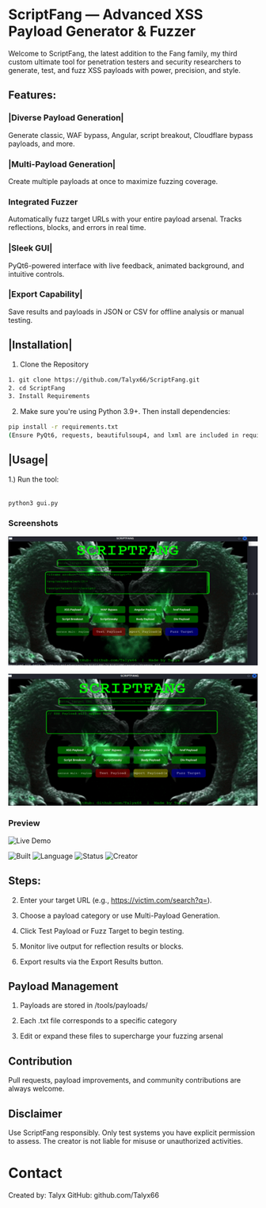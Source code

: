 # ScriptFang — Advanced XSS Payload Generator & Fuzzer
Welcome to ScriptFang, the latest addition to the Fang family, my third custom ultimate tool for penetration testers and security researchers to generate, test, and fuzz XSS payloads with power, precision, and style. 

## Features:
 ### |Diverse Payload Generation|
Generate classic, WAF bypass, Angular, script breakout, Cloudflare bypass payloads, and more.

### |Multi-Payload Generation|
Create multiple payloads at once to maximize fuzzing coverage.

### Integrated Fuzzer
Automatically fuzz target URLs with your entire payload arsenal. Tracks reflections, blocks, and errors in real time.

### |Sleek GUI|
PyQt6-powered interface with live feedback, animated background, and intuitive controls.

### |Export Capability|
Save results and payloads in JSON or CSV for offline analysis or manual testing.

## |Installation|
1. Clone the Repository
```bash
1. git clone https://github.com/Talyx66/ScriptFang.git
2. cd ScriptFang
3. Install Requirements 
```
2. Make sure you're using Python 3.9+. Then install dependencies:

```bash
pip install -r requirements.txt
(Ensure PyQt6, requests, beautifulsoup4, and lxml are included in requirements.txt)
```
## |Usage|
1.) Run the tool:

```bash

python3 gui.py
```

### Screenshots

![screenshot 1](SCRIPTFANG/assets/vbox1.png)

![screenshot 2](SCRIPTFANG/assets/vbox2.png)

### Preview

![Live Demo](SCRIPTFANG/assets/Dragon2git.git)

![Built](https://img.shields.io/badge/Built%20For-Kali_Linux-8B0000?style=for-the-badge)
![Language](https://img.shields.io/badge/Python-3.11-blue?style=flat-square)
![Status](https://img.shields.io/badge/Status-Live-green?style=plastic)
![Creator](https://img.shields.io/badge/Made%20by-Talyx-purple?style=flat&logo=github)

## Steps:

2. Enter your target URL (e.g., https://victim.com/search?q=).

3. Choose a payload category or use Multi-Payload Generation.

4. Click Test Payload or Fuzz Target to begin testing.

5. Monitor live output for reflection results or blocks.

6. Export results via the Export Results button.

## Payload Management
1. Payloads are stored in /tools/payloads/

2. Each .txt file corresponds to a specific category

3. Edit or expand these files to supercharge your fuzzing arsenal

## Contribution
Pull requests, payload improvements, and community contributions are always welcome.

## Disclaimer
Use ScriptFang responsibly. Only test systems you have explicit permission to assess.
The creator is not liable for misuse or unauthorized activities.

# Contact
Created by: Talyx
GitHub: github.com/Talyx66
